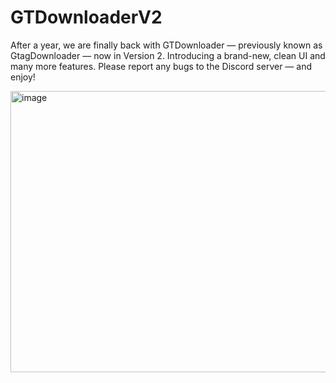 # GTDownloaderV2

After a year, we are finally back with GTDownloader — previously
known as GtagDownloader — now in Version 2. Introducing a 
brand-new, clean UI and many more features. Please report any 
bugs to the Discord server — and enjoy!


<img width="800" height="450" alt="image" src="https://github.com/user-attachments/assets/beee9eb5-83a8-41c1-a7b7-9da01f60e2c3" />

